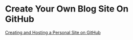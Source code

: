 # Create Your Own Blog Site On GitHub
[Creating and Hosting a Personal Site on GitHub](http://jmcglone.com/guides/github-pages/)
